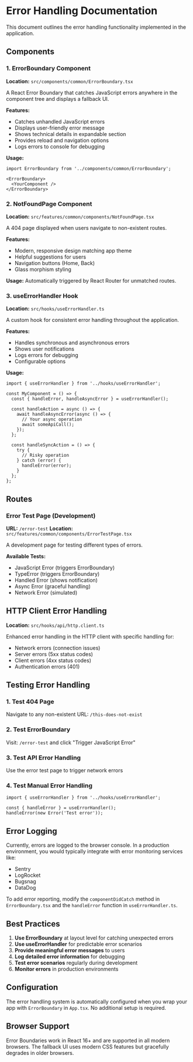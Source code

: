 # Error Handling Documentation

This document outlines the error handling functionality implemented in the application.

## Components

### 1. ErrorBoundary Component
**Location:** `src/components/common/ErrorBoundary.tsx`

A React Error Boundary that catches JavaScript errors anywhere in the component tree and displays a fallback UI.

**Features:**
- Catches unhandled JavaScript errors
- Displays user-friendly error message
- Shows technical details in expandable section
- Provides reload and navigation options
- Logs errors to console for debugging

**Usage:**
```tsx
import ErrorBoundary from '../components/common/ErrorBoundary';

<ErrorBoundary>
  <YourComponent />
</ErrorBoundary>
```

### 2. NotFoundPage Component
**Location:** `src/features/common/components/NotFoundPage.tsx`

A 404 page displayed when users navigate to non-existent routes.

**Features:**
- Modern, responsive design matching app theme
- Helpful suggestions for users
- Navigation buttons (Home, Back)
- Glass morphism styling

**Usage:**
Automatically triggered by React Router for unmatched routes.

### 3. useErrorHandler Hook
**Location:** `src/hooks/useErrorHandler.ts`

A custom hook for consistent error handling throughout the application.

**Features:**
- Handles synchronous and asynchronous errors
- Shows user notifications
- Logs errors for debugging
- Configurable options

**Usage:**
```tsx
import { useErrorHandler } from '../hooks/useErrorHandler';

const MyComponent = () => {
  const { handleError, handleAsyncError } = useErrorHandler();

  const handleAction = async () => {
    await handleAsyncError(async () => {
      // Your async operation
      await someApiCall();
    });
  };

  const handleSyncAction = () => {
    try {
      // Risky operation
    } catch (error) {
      handleError(error);
    }
  };
};
```

## Routes

### Error Test Page (Development)
**URL:** `/error-test`
**Location:** `src/features/common/components/ErrorTestPage.tsx`

A development page for testing different types of errors.

**Available Tests:**
- JavaScript Error (triggers ErrorBoundary)
- TypeError (triggers ErrorBoundary)
- Handled Error (shows notification)
- Async Error (graceful handling)
- Network Error (simulated)

## HTTP Client Error Handling
**Location:** `src/hooks/api/http.client.ts`

Enhanced error handling in the HTTP client with specific handling for:
- Network errors (connection issues)
- Server errors (5xx status codes)
- Client errors (4xx status codes)
- Authentication errors (401)

## Testing Error Handling

### 1. Test 404 Page
Navigate to any non-existent URL: `/this-does-not-exist`

### 2. Test ErrorBoundary
Visit: `/error-test` and click "Trigger JavaScript Error"

### 3. Test API Error Handling
Use the error test page to trigger network errors

### 4. Test Manual Error Handling
```tsx
import { useErrorHandler } from '../hooks/useErrorHandler';

const { handleError } = useErrorHandler();
handleError(new Error('Test error'));
```

## Error Logging

Currently, errors are logged to the browser console. In a production environment, you would typically integrate with error monitoring services like:
- Sentry
- LogRocket
- Bugsnag
- DataDog

To add error reporting, modify the `componentDidCatch` method in `ErrorBoundary.tsx` and the `handleError` function in `useErrorHandler.ts`.

## Best Practices

1. **Use ErrorBoundary** at layout level for catching unexpected errors
2. **Use useErrorHandler** for predictable error scenarios
3. **Provide meaningful error messages** to users
4. **Log detailed error information** for debugging
5. **Test error scenarios** regularly during development
6. **Monitor errors** in production environments

## Configuration

The error handling system is automatically configured when you wrap your app with `ErrorBoundary` in `App.tsx`. No additional setup is required.

## Browser Support

Error Boundaries work in React 16+ and are supported in all modern browsers. The fallback UI uses modern CSS features but gracefully degrades in older browsers.
